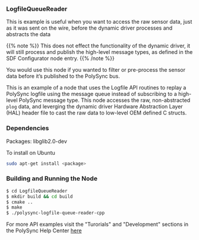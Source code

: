 ### LogfileQueueReader

This is example is useful when you want to access the raw sensor data, just as it was sent on the wire, before the dynamic driver processes and abstracts the data

{{% note %}} This does not effect the functionality of the dynamic driver, it will still process and publish the high-level message types, as defined in the SDF Configurator node entry. {{% /note %}}

You would use this node if you wanted to filter or pre-process the sensor data before it’s published to the PolySync bus.

This is an example of a node that uses the Logfile API routines to replay a PolySync logfile using the message queue instead of subscribing to a high-level PolySync message type.
This node accesses the raw, non-abstracted `plog` data, and leverging the dynamic driver Hardware Abstraction Layer (HAL) header file to cast the raw data to low-level OEM defined C structs.

### Dependencies

Packages: libglib2.0-dev

To install on Ubuntu

```bash
sudo apt-get install <package>
```

### Building and Running the Node

```bash
$ cd LogfileQueueReader 
$ mkdir build && cd build
$ cmake ..
$ make
$ ./polysync-logfile-queue-reader-cpp
```

For more API examples visit the "Turorials" and "Development" sections in the PolySync Help Center [here](https://help.polysync.io/articles/)